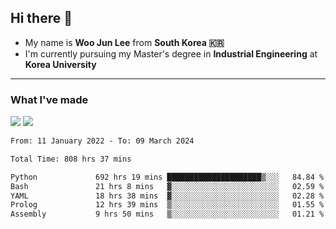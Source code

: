 ## Hi there 👋

- My name is **Woo Jun Lee** from **South Korea 🇰🇷**
- I'm currently pursuing my Master's degree in **Industrial Engineering** at **Korea University**

---

### What I've made

<a href="https://share.streamlit.io/tomtom1103/kuiai_hackathon_2022/main/JL_app.py"><img src="https://img.shields.io/badge/Journey Lee-161B22?style=for-the-badge&logo=streamlit&logoColor=FF4B4B"/></a> <a href="https://jeon-100.github.io/Dangzang/"><img src="https://img.shields.io/badge/당신을 위한 장학금, 당장!-161B22?style=for-the-badge&logo=react&logoColor=#61DAFB"/></a>

<!--START_SECTION:waka-->

```txt
From: 11 January 2022 - To: 09 March 2024

Total Time: 808 hrs 37 mins

Python             692 hrs 19 mins █████████████████████▒░░░   84.84 %
Bash               21 hrs 8 mins   ▓░░░░░░░░░░░░░░░░░░░░░░░░   02.59 %
YAML               18 hrs 38 mins  ▓░░░░░░░░░░░░░░░░░░░░░░░░   02.28 %
Prolog             12 hrs 39 mins  ▒░░░░░░░░░░░░░░░░░░░░░░░░   01.55 %
Assembly           9 hrs 50 mins   ▒░░░░░░░░░░░░░░░░░░░░░░░░   01.21 %
```

<!--END_SECTION:waka-->
